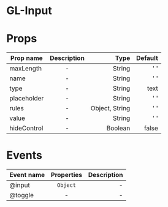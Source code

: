 # GL-Input
# Props
| Prop name     | Description | Type   | Default|
| ------------- |:-----------:|-------:|-------:|
| maxLength     | -           | String |' '     |
| name     | -           | String |' '     |
| type     | -           | String |text     |
| placeholder     | -           | String |' '   |
| rules     | -           | Object, String |' '   |
| value     | -           | String |' '   |
| hideControl     | -           | Boolean |false   |
# Events
| Event name    | Properties | Description   |
| ------------- |:-----------:|-------:|
| @input     | `Object`           | - |
| @toggle     | -          | - |